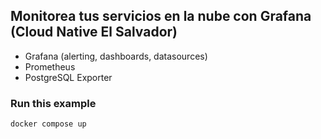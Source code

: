 ## Monitorea tus servicios en la nube con Grafana (Cloud Native El Salvador)

- Grafana (alerting, dashboards, datasources)
- Prometheus
- PostgreSQL Exporter

### Run this example

```bash
docker compose up
```